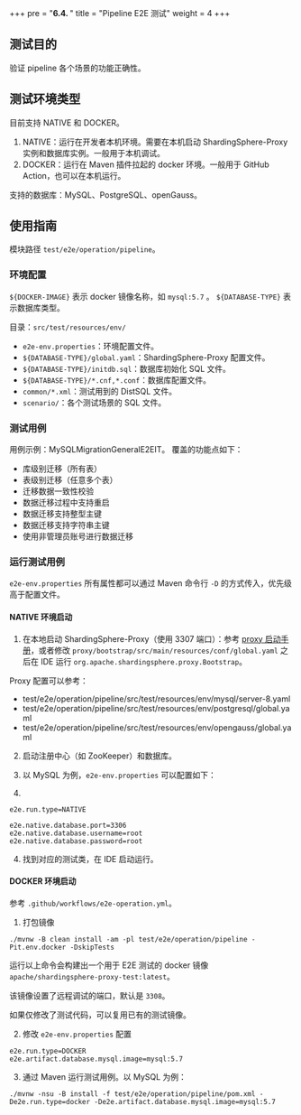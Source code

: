 +++
pre = "<b>6.4. </b>"
title = "Pipeline E2E 测试"
weight = 4
+++

## 测试目的

验证 pipeline 各个场景的功能正确性。

## 测试环境类型

目前支持 NATIVE 和 DOCKER。

1. NATIVE：运行在开发者本机环境。需要在本机启动 ShardingSphere-Proxy 实例和数据库实例。一般用于本机调试。
2. DOCKER：运行在 Maven 插件拉起的 docker 环境。一般用于 GitHub Action，也可以在本机运行。

支持的数据库：MySQL、PostgreSQL、openGauss。

## 使用指南

模块路径 `test/e2e/operation/pipeline`。

### 环境配置

`${DOCKER-IMAGE}` 表示 docker 镜像名称，如 `mysql:5.7` 。 `${DATABASE-TYPE}` 表示数据库类型。

目录：`src/test/resources/env/`
- `e2e-env.properties`：环境配置文件。
- `${DATABASE-TYPE}/global.yaml`：ShardingSphere-Proxy 配置文件。
- `${DATABASE-TYPE}/initdb.sql`：数据库初始化 SQL 文件。
- `${DATABASE-TYPE}/*.cnf,*.conf`：数据库配置文件。
- `common/*.xml`：测试用到的 DistSQL 文件。
- `scenario/`：各个测试场景的 SQL 文件。

### 测试用例

用例示例：MySQLMigrationGeneralE2EIT。
覆盖的功能点如下：
- 库级别迁移（所有表）
- 表级别迁移（任意多个表）
- 迁移数据一致性校验
- 数据迁移过程中支持重启
- 数据迁移支持整型主键
- 数据迁移支持字符串主键
- 使用非管理员账号进行数据迁移

### 运行测试用例

`e2e-env.properties` 所有属性都可以通过 Maven 命令行 `-D` 的方式传入，优先级高于配置文件。

#### NATIVE 环境启动

1. 在本地启动 ShardingSphere-Proxy（使用 3307 端口）：参考 [proxy 启动手册](/cn/user-manual/shardingsphere-proxy/startup/bin/)，或者修改 `proxy/bootstrap/src/main/resources/conf/global.yaml` 之后在 IDE 运行 `org.apache.shardingsphere.proxy.Bootstrap`。

Proxy 配置可以参考：
- test/e2e/operation/pipeline/src/test/resources/env/mysql/server-8.yaml
- test/e2e/operation/pipeline/src/test/resources/env/postgresql/global.yaml
- test/e2e/operation/pipeline/src/test/resources/env/opengauss/global.yaml

2. 启动注册中心（如 ZooKeeper）和数据库。

3. 以 MySQL 为例，`e2e-env.properties` 可以配置如下：
4. 
```
e2e.run.type=NATIVE

e2e.native.database.port=3306
e2e.native.database.username=root
e2e.native.database.password=root
```

4. 找到对应的测试类，在 IDE 启动运行。

#### DOCKER 环境启动

参考 `.github/workflows/e2e-operation.yml`。

1. 打包镜像

```
./mvnw -B clean install -am -pl test/e2e/operation/pipeline -Pit.env.docker -DskipTests
```

运行以上命令会构建出一个用于 E2E 测试的 docker 镜像 `apache/shardingsphere-proxy-test:latest`。

该镜像设置了远程调试的端口，默认是 `3308`。

如果仅修改了测试代码，可以复用已有的测试镜像。

2. 修改 `e2e-env.properties` 配置

```
e2e.run.type=DOCKER
e2e.artifact.database.mysql.image=mysql:5.7
```

3. 通过 Maven 运行测试用例。以 MySQL 为例：

```
./mvnw -nsu -B install -f test/e2e/operation/pipeline/pom.xml -De2e.run.type=docker -De2e.artifact.database.mysql.image=mysql:5.7
```
